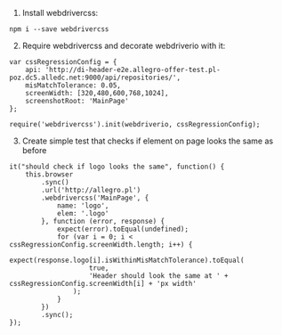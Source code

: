 1. Install webdrivercss:
```
npm i --save webdrivercss
```
2. Require webdrivercss and decorate webdriverio with it:
```
var cssRegressionConfig = {
    api: 'http://di-header-e2e.allegro-offer-test.pl-poz.dc5.alledc.net:9000/api/repositories/',
    misMatchTolerance: 0.05,
    screenWidth: [320,480,600,768,1024],
    screenshotRoot: 'MainPage'
};

require('webdrivercss').init(webdriverio, cssRegressionConfig);
```
3. Create simple test that checks if element on page looks the same as before
```
it("should check if logo looks the same", function() {
    this.browser
        .sync()
        .url('http://allegro.pl')
        .webdrivercss('MainPage', {
            name: 'logo',
            elem: '.logo'
        }, function (error, response) {
            expect(error).toEqual(undefined);
            for (var i = 0; i < cssRegressionConfig.screenWidth.length; i++) {
                expect(response.logo[i].isWithinMisMatchTolerance).toEqual(
                    true,
                    'Header should look the same at ' + cssRegressionConfig.screenWidth[i] + 'px width'
                );
            }
        })
        .sync();
});
```
